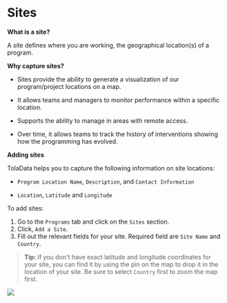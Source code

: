 # Sites

**What is a site?**

A site defines where you are working, the geographical location\(s\) of a program.

**Why capture sites?**

* Sites provide the ability to generate a visualization of our program/project locations on a map.

* It allows teams and managers to monitor performance within a specific location.

* Supports the ability to manage in areas with remote access.

* Over time, it allows teams to track the history of interventions showing how the programming has evolved.

**Adding sites**

TolaData helps you to capture the following information on site locations:

* `Program Location Name`, `Description`, and `Contact Information`

* `Location`, `Latitude` and `Longitude`

To add sites:

1. Go to the `Programs` tab and click on the `Sites` section.
2. Click, `Add a Site`.
3. Fill out the relevant fields for your site. Required field are `Site Name` and `Country`.

> **Tip:** If you don't have exact latitude and longitude coordinates for your site, you can find it by using the pin on the map to drop it in the location of your site. Be sure to select `Country` first to zoom the map first.

![](https://lh3.googleusercontent.com/Zv4REHSnJATPJBToNd_4uilBn_HZEfH4Hyr8zI6xEMhmTSH8W4iCoToBdpGeWC2h9w-an8H3dT5QkwcVC1Hc-or9SYn_0-GSPwWv2qyZ3ulRvJ1mRzhOHhEpCMk9EFLu1mzFEK_5)

